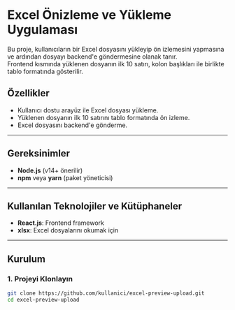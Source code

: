 # Excel Önizleme ve Yükleme Uygulaması

Bu proje, kullanıcıların bir Excel dosyasını yükleyip ön izlemesini yapmasına ve ardından dosyayı backend'e göndermesine olanak tanır.  
Frontend kısmında yüklenen dosyanın ilk 10 satırı, kolon başlıkları ile birlikte tablo formatında gösterilir.

## Özellikler

- Kullanıcı dostu arayüz ile Excel dosyası yükleme.
- Yüklenen dosyanın ilk 10 satırını tablo formatında ön izleme.
- Excel dosyasını backend'e gönderme.

---

## Gereksinimler

- **Node.js** (v14+ önerilir)
- **npm** veya **yarn** (paket yöneticisi)

---

## Kullanılan Teknolojiler ve Kütüphaneler

- **React.js**: Frontend framework
- **xlsx**: Excel dosyalarını okumak için

---

## Kurulum

### 1. Projeyi Klonlayın

```bash
git clone https://github.com/kullanici/excel-preview-upload.git
cd excel-preview-upload